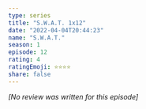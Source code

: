```yaml
---
type: series
title: "S.W.A.T. 1x12"
date: "2022-04-04T20:44:23"
name: "S.W.A.T."
season: 1
episode: 12
rating: 4
ratingEmoji: ⭐️⭐️⭐️⭐️
share: false
---
```


*[No review was written for this episode]*
